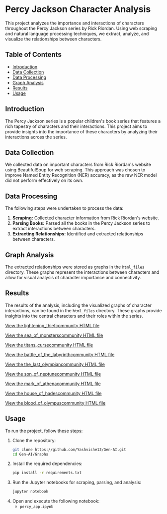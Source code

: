 # Percy Jackson Character Analysis

This project analyzes the importance and interactions of characters throughout the Percy Jackson series by Rick Riordan. Using web scraping and natural language processing techniques, we extract, analyze, and visualize the relationships between characters.

## Table of Contents
- [Introduction](#introduction)
- [Data Collection](#data-collection)
- [Data Processing](#data-processing)
- [Graph Analysis](#graph-analysis)
- [Results](#results)
- [Usage](#usage)

## Introduction
The Percy Jackson series is a popular children's book series that features a rich tapestry of characters and their interactions. This project aims to provide insights into the importance of these characters by analyzing their interactions across the series.

## Data Collection
We collected data on important characters from Rick Riordan's website using BeautifulSoup for web scraping. This approach was chosen to improve Named Entity Recognition (NER) accuracy, as the raw NER model did not perform effectively on its own.

## Data Processing
The following steps were undertaken to process the data:
1. **Scraping:** Collected character information from Rick Riordan's website.
2. **Parsing Books:** Parsed all the books in the Percy Jackson series to extract interactions between characters.
3. **Extracting Relationships:** Identified and extracted relationships between characters.

## Graph Analysis
The extracted relationships were stored as graphs in the `html_files` directory. These graphs represent the interactions between characters and allow for visual analysis of character importance and connectivity.

## Results
The results of the analysis, including the visualized graphs of character interactions, can be found in the `html_files` directory. These graphs provide insights into the central characters and their roles within the series.

[View the lightening_thiefcommunity HTML file](https://raw.githack.com/Yashvishe13/Gen-AI/main/Graphs/html_files/lightening_thiefcommunity.html)

[View the sea_of_monsterscommunity HTML file](https://raw.githack.com/Yashvishe13/Gen-AI/main/Graphs/html_files/sea_of_monsterscommunity.html)

[View the titans_cursecommunity HTML file](https://raw.githack.com/Yashvishe13/Gen-AI/main/Graphs/html_files/titans_cursecommunity.html)

[View the battle_of_the_labyrinthcommunity HTML file](https://raw.githack.com/Yashvishe13/Gen-AI/main/Graphs/html_files/battle_of_the_labyrinthcommunity.html)

[View the the_last_olympiancommunity HTML file](https://raw.githack.com/Yashvishe13/Gen-AI/main/Graphs/html_files/the_last_olympiancommunity.html)

[View the son_of_neptunecommunity HTML file](https://raw.githack.com/Yashvishe13/Gen-AI/main/Graphs/html_files/son_of_neptunecommunity.html)

[View the mark_of_athenacommunity HTML file](https://raw.githack.com/Yashvishe13/Gen-AI/main/Graphs/html_files/mark_of_athenacommunity.html)

[View the house_of_hadescommunity HTML file](https://raw.githack.com/Yashvishe13/Gen-AI/main/Graphs/html_files/house_of_hadescommunity.html)

[View the blood_of_olympuscommunity HTML file](https://raw.githack.com/Yashvishe13/Gen-AI/main/Graphs/html_files/blood_of_olympuscommunity.html)

## Usage
To run the project, follow these steps:
1. Clone the repository:
    ```bash
    git clone https://github.com/Yashvishe13/Gen-AI.git
    cd Gen-AI/Graphs
    ```
2. Install the required dependencies:
    ```bash
    pip install -r requirements.txt
    ```
3. Run the Jupyter notebooks for scraping, parsing, and analysis:
    ```bash
    jupyter notebook
    ```
4. Open and execute the following notebook:
    - `percy_app.ipynb`
